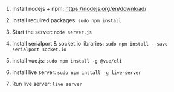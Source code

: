 1. Install nodejs + npm: https://nodejs.org/en/download/
2. Install required packages: `sudo npm install`
3. Start the server: `node server.js`


4. Install serialport & socket.io libraries: `sudo npm install --save serialport socket.io`


5. Install vue.js: `sudo npm install -g @vue/cli`
6. Install live server: `sudo npm install -g live-server`
7. Run live server: `live server`